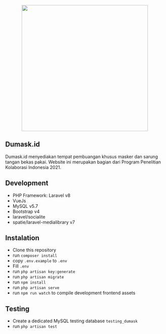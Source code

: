 <p align="center"><a href="https://dumask.id" target="_blank"><img src="https://dumask.id/img/logo_navbar.svg" width="400"></a></p>

## Dumask.id

Dumask.id menyediakan tempat pembuangan khusus masker dan sarung tangan bekas pakai. Website ini merupakan bagian dari Program Penelitian Kolaborasi Indonesia 2021.

## Development

- PHP Framework: Laravel v8
- VueJs
- MySQL v5.7
- Bootstrap v4
- laravel/socialite
- spatie/laravel-medialibrary v7

## Instalation
- Clone this repository
- run `composer install`
- copy `.env.example` to `.env`
- Fill `.env`
- run `php artisan key:generate`
- run `php artisan migrate`
- run `npm install`
- run `php artisan serve`
- run `npm run watch` to compile development frontend assets

## Testing
- Create a dedicated MySQL testing database `testing_dumask`
- run `php artisan test`
